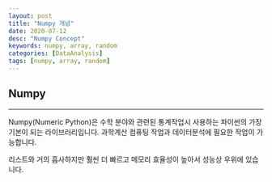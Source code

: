 ```yaml
---
layout: post
title: "Numpy 개념"
date: 2020-07-12
desc: "Numpy Concept"
keywords: numpy, array, random
categories: [DataAnalysis]
tags: [numpy, array, random]
---
```


## Numpy

___

Numpy(Numeric Python)은 수학 분야와 관련된 통계작업시 사용하는 파이썬의 가장 기본이 되는 라이브러리입니다.  과학계산 컴퓨팅 작업과 데이터분석에 필요한 작업이 가능합니다. 

리스트와 거의 흡사하지만 훨씬 더 빠르고 메모리 효율성이 높아서 성능상 우위에 있습니다. 


